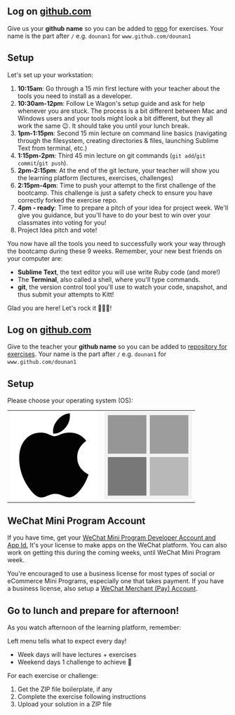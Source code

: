 ## Log on [github.com](http://github.com)

Give us your **github name** so you can be added to [repo](www.github.com/dounan1/china-product) for exercises. Your name is the part after `/` e.g. `dounan1` for `www.github.com/dounan1`



## Setup

Let's set up your workstation:

1. **10:15am**: Go through a 15 min first lecture with your teacher about the tools you need to install as a developer.
2. **10:30am-12pm**: Follow Le Wagon's setup guide and ask for help whenever you are stuck. The process is a bit different between Mac and Windows users and your tools might look a bit different, but they all work the same 😉. It should take you until your lunch break.
3. **1pm-1:15pm**: Second 15 min lecture on command line basics (navigating through the filesystem, creating directories & files, launching Sublime Text from terminal, etc.)
4. **1:15pm-2pm**: Third 45 min lecture on git commands (`git add`/`git commit`/`git push`).
5. **2pm-2:15pm**: At the end of the git lecture, your teacher will show you the learning platform (lectures, exercises, challenges)
6. **2:15pm-4pm**: Time to push your attempt to the first challenge of the bootcamp. This challenge is just a safety check to ensure you have correctly forked the exercise repo.
7. **4pm - ready**: Time to prepare a pitch of your idea for project week. We'll give you guidance, but you'll have to do your best to win over your classmates into voting for you!
8. Project Idea pitch and vote!

You now have all the tools you need to successfully work your way through the bootcamp during these 9 weeks. Remember, your new best friends on your computer are:

- **Sublime Text**, the text editor you will use write Ruby code (and more!)
- The **Terminal**, also called a shell, where you'll type commands.
- **git**, the version control tool you'll use to watch your code, snapshot, and thus submit your attempts to Kitt!

Glad you are here! Let's rock it 🚀🚀🚀!


## Log on [github.com](http://github.com)


Give to the teacher your **github name** so you can be added to [repository for exercises](https://www.github.com/dounan1/china-product). Your name is the part after `/` e.g. `dounan1` for `www.github.com/dounan1`


## Setup

Please choose your operating system (OS):

<table>
  <tr>
    <td>
      <a href="mac.md">
        <img src="images/apple.png" alt="macOS" />
      </a>
    </td>
    <td>
      <a href="windows.md">
        <img src="images/windows.png" alt="Windows">
      </a>
    </td>
  </tr>
</table>




## WeChat Mini Program Account

If you have time, get your <a href="wechat.md">WeChat Mini Program Developer Account and App Id.</a> It's your license to make apps on the WeChat platform. You can also work on getting this during the coming weeks, until WeChat Mini Program week.

You're encouraged to use a business license for most types of social or eCommerce Mini Programs, especially one that takes payment.  If you have a business license, also setup a [WeChat Merchant (Pay) Account](https://pay.weixin.qq.com/index.php/public/wechatpay_en).




## Go to lunch and prepare for afternoon!

As you watch afternoon of the learning platform, remember:

Left menu tells what to expect every day!
- Week days will have lectures + exercises
- Weekend days 1 challenge to achieve 💪

For each exercise or challenge:
1. Get the ZIP file boilerplate, if any
1. Complete the exercise following instructions
2. Upload your solution in a ZIP file

